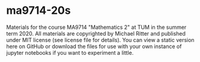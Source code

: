 # ma9714-20s
Materials for the course MA9714 "Mathematics 2" at TUM in the summer term 2020. All materials are copyrighted by Michael Ritter and published under MIT license (see license file for details). You can view a static version here on GitHub or download the files for use with your own instance of jupyter notebooks if you want to experiment a little.
